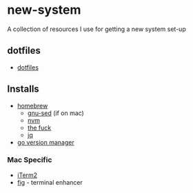 # new-system
A collection of resources I use for getting a new system set-up

## dotfiles

* [dotfiles](https://github.com/mitch-keenan/dotfiles)

## Installs

* [homebrew](https://brew.sh/)
    * [gnu-sed](https://formulae.brew.sh/formula/gnu-sed) (if on mac)
    * [nvm](https://formulae.brew.sh/formula/nvm)
    * [the fuck](https://formulae.brew.sh/formula/thefuck)
    * [jq](https://formulae.brew.sh/formula/jq)
* [go version manager](https://github.com/moovweb/gvm)

### Mac Specific

* [iTerm2](https://iterm2.com/)
* [fig](https://fig.io/) - terminal enhancer
